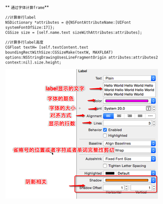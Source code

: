 ** `通过字体计算frame`**
```
//计算单行label
NSDictionary *attributes = @{NSFontAttributeName:[UIFont systemFontOfSize:17]};
CGSize size = [self.name.text sizeWithAttributes:attributes];
```

```
//计算多行label高度
CGFloat textH= [self.textContent.text boundingRectWithSize:CGSizeMake(textW, MAXFLOAT) options:NSStringDrawingUsesLineFragmentOrigin attributes:attributes2 context:nil].size.height;
```
![](assets/UILable属性描述.png)

